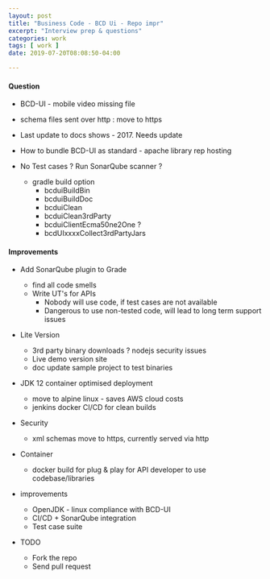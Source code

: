 ```yaml
---
layout: post
title: "Business Code - BCD Ui - Repo impr"
excerpt: "Interview prep & questions"
categories: work
tags: [ work ]
date: 2019-07-20T08:08:50-04:00

---
```


#### Question

* BCD-UI - mobile video missing file

* schema files sent over http : move to https

* Last update to docs shows - 2017. Needs update

* How to bundle BCD-UI as standard - apache library rep hosting

* No Test cases ? Run SonarQube scanner ?
  * gradle build option
    * bcduiBuildBin
    * bcduiBuildDoc
    * bcduiClean
    * bcduiClean3rdParty
    * bcduiClientEcma50ne2One ?
    * bcdUIxxxxCollect3rdPartyJars


#### Improvements

* Add SonarQube plugin to Grade
  * find all code smells
  * Write UT's for APIs
      * Nobody will use code, if test cases are not available
      * Dangerous to use non-tested code, will lead to long term support issues

* Lite Version
  * 3rd party binary downloads ? nodejs security issues
  * Live demo version site
  * doc update sample project to test binaries

* JDK 12 container optimised deployment
  * move to alpine linux - saves AWS cloud costs
  * jenkins docker CI/CD for clean builds

* Security
  * xml schemas move to https, currently served via http

* Container
  * docker build for plug & play for API developer to use codebase/libraries
  

* improvements
  * OpenJDK - linux compliance with BCD-UI
  * CI/CD + SonarQube integration
  * Test case suite

* TODO
  * Fork the repo
  * Send pull request
